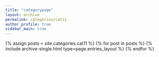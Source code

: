 ```yaml
---
title: "categorypage"
layout: archive
permalink: categories/cat11
author_profile: true
sidebar_main: true
---
```


{% assign posts = site.categories.cat11 %}
{% for post in posts %} {% include archive-single.html type=page.entries_layout %} {% endfor %}
